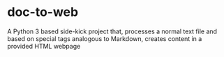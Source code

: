 # doc-to-web
A Python 3 based side-kick project that, processes a normal text file and based on special tags analogous to Markdown, creates content in a provided HTML webpage  

